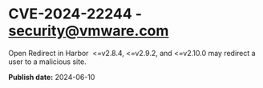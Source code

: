 # CVE-2024-22244 - security@vmware.com

Open Redirect in Harbor  <=v2.8.4, <=v2.9.2, and <=v2.10.0 may redirect a user to a malicious site.

**Publish date:** 2024-06-10
